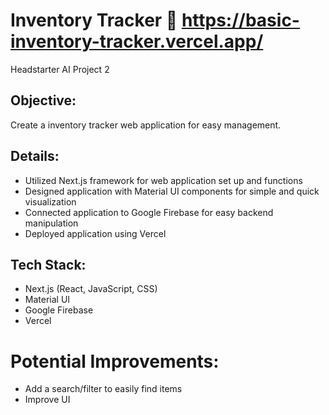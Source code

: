 # Inventory Tracker 📒    https://basic-inventory-tracker.vercel.app/ 
Headstarter AI Project 2 

## Objective:
Create a inventory tracker web application for easy management.

## Details:
- Utilized Next.js framework for web application set up and functions
- Designed application with Material UI components for simple and quick visualization
- Connected application to Google Firebase for easy backend manipulation
- Deployed application using Vercel

## Tech Stack:
- Next.js (React, JavaScript, CSS)
- Material UI
- Google Firebase
- Vercel

# Potential Improvements: 
- Add a search/filter to easily find items
- Improve UI


